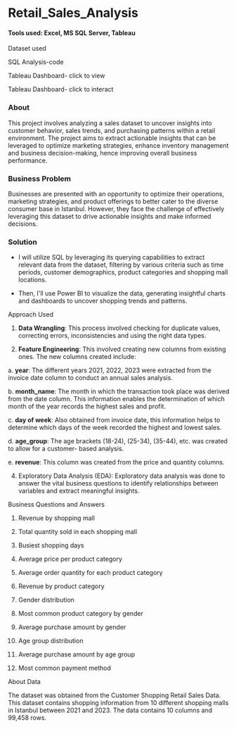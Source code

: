 # Retail_Sales_Analysis

#### Tools used: Excel, MS SQL Server, Tableau

Dataset used

SQL Analysis-code

Tableau Dashboard- click to view

Tableau Dashboard- click to interact

### About

This project involves analyzing a sales dataset to uncover insights into customer behavior, sales trends, and purchasing patterns within a retail environment. The project aims to extract actionable insights that can be leveraged to optimize marketing strategies, enhance inventory management and business decision-making, hence improving overall business performance.

### Business Problem

Businesses are presented with an opportunity to optimize their operations, marketing strategies, and product offerings to better cater to the diverse consumer base in Istanbul. However, they face the challenge of effectively leveraging this dataset to drive actionable insights and make informed decisions.

### Solution

- I will utilize SQL by leveraging its querying capabilities to extract relevant data from the dataset, filtering by various criteria such as time periods, customer demographics, product categories and shopping mall locations.
  
-	Then, I'll use Power BI to visualize the data, generating insightful charts and dashboards to uncover shopping trends and patterns.

  Approach Used

1.	**Data Wrangling**: This process involved checking for duplicate values, correcting errors, inconsistencies and using the right data types.
   
2.	**Feature Engineering**: This involved creating new columns from existing ones. The new columns created include:
   
a.	**year**:  The different years 2021, 2022, 2023 were extracted from the invoice date column to conduct an annual sales analysis.

b.	**month_name**: The month in which the transaction took place was derived from the date column. This information enables the determination of which month of the year records the highest sales and profit.

c.	**day of week**: Also obtained from invoice date, this information helps to determine which days of the week recorded the highest and lowest sales.

d.	**age_group**: The age brackets (18-24), (25-34), (35-44), etc. was created to allow for a customer- based analysis.

e.	**revenue**: This column was created from the price and quantity columns.

4.	Exploratory Data Analysis (EDA): Exploratory data analysis was done to answer the vital business questions to identify relationships between variables and extract meaningful insights.


  Business Questions and Answers
  
1.	Revenue by shopping mall

 
 

2.	Total quantity sold in each shopping mall

 
 

3.	Busiest shopping days

 
 

4.	Average price per product category
 	 
	         
5.	Average order quantity for each product category

 
 

6.	Revenue by product category

 
 

7.	Gender distribution
 
 
8.	Most common product category by gender

 
 

9.	Average purchase amount by gender
                 
  
10.	Age group distribution

 
 




11.	Average purchase amount by age group

 

 

12.	Most common payment method

 
 
About Data 

The dataset was obtained from the Customer Shopping Retail Sales Data. This dataset contains shopping information from 10 different shopping malls in Istanbul between 2021 and 2023. The data contains 10 columns and 99,458 rows.




 
